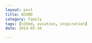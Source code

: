 ```yaml
---
layout: post
title: N35MD
category: Family
tags: [n35md, aviation, inspiration]
date: 2014-05-16

---
```


